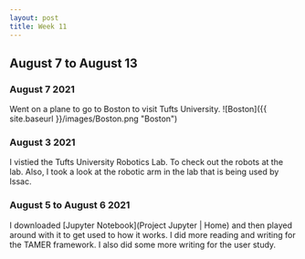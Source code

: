 ```yaml
---
layout: post
title: Week 11
---
```


## August 7 to August 13 ##


### August 7 2021 ###
Went on a plane to go to Boston to visit Tufts University. 
![Boston]({{ site.baseurl }}/images/Boston.png "Boston")

### August 3 2021 ###
I vistied the Tufts University Robotics Lab. To check out the robots at the lab. Also, I took a look at the robotic arm in the lab that is being used by Issac. 

### August 5 to August 6 2021 ###
I downloaded [Jupyter Notebook](Project Jupyter | Home) and then played around with it to get used to how it works. I did more reading and writing for the TAMER framework. I also did some more writing for the user study. 
